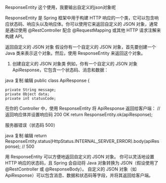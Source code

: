 
ResponseEntity  这个使用，我要输出自定义的json对象呢
 
ResponseEntity 是 Spring 框架中用于构建 HTTP 响应的一个类，它可以包含响应状态码、响应头以及响应体。你可以使用它来返回自定义的 JSON 对象，通常是通过使用 @RestController 配合 @RequestMapping 或其他 HTTP 请求注解来构建 API。

返回自定义的 JSON 对象
假设你有一个自定义的 JSON 对象，首先要创建一个 Java 类来表示这个对象。然后，使用 ResponseEntity 来返回这个对象。


1. 创建自定义的 JSON 对象类
   例如，你有一个自定义的 JSON 对象 ApiResponse，它包含一个状态码、消息和数据：

java
复制
编辑
public class ApiResponse {

    private String message;
    private Object data;
    private int statusCode;



在你的 Controller 中，使用 ResponseEntity 将 ApiResponse 返回给客户端：
// 返回响应体并设置响应码 200 OK
return ResponseEntity.ok(apiResponse);

服务器错误（状态码 500）

java
复制
编辑
return ResponseEntity.status(HttpStatus.INTERNAL_SERVER_ERROR).body(apiResponse);  // 500

用 ResponseEntity 可以方便地返回自定义的 JSON 对象。
你可以灵活地设置 HTTP 响应的状态码，且 Spring 会自动将 Java 对象转换为 JSON（假设使用了 @RestController 或 @ResponseBody）。
自定义的 JSON 对象（如 ApiResponse）可以包含消息、数据和状态码等字段，并将其返回给客户端。